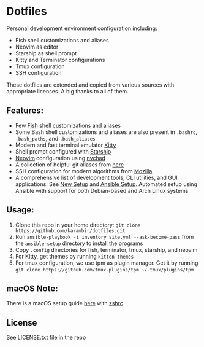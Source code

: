 # Dotfiles

Personal development environment configuration including:

- Fish shell customizations and aliases
- Neovim as editor
- Starship as shell prompt
- Kitty and Terminator configurations
- Tmux configuration
- SSH configuration

These dotfiles are extended and copied from various sources with appropriate licenses. A big thanks to all of them.

## Features:

- Few [Fish](https://fishshell.com/) shell customizations and aliases
- Some Bash shell customizations and aliases are also present in `.bashrc`, `.bash_paths`, and `.bash_aliases`
- Modern and fast terminal emulator [Kitty](https://sw.kovidgoyal.net/kitty/)
- Shell prompt configured with [Starship](https://starship.rs)
- [Neovim](https://neovim.io/) configuration using [nvchad](https://nvchad.com)
- A collection of helpful git aliases from [here](https://github.com/theskumar/dotfiles)
- SSH configuration for modern algorithms from [Mozilla](https://infosec.mozilla.org/guidelines/openssh)
- A comprehensive list of development tools, CLI utilities, and GUI applications. See [New Setup](./new_setup.md) and [Ansible Setup](./ansible-setup/README.md). Automated setup using Ansible with support for both Debian-based and Arch Linux systems

## Usage:

1. Clone this repo in your home directory: `git clone https://github.com/karambir/dotfiles.git`
2. Run `ansible-playbook -i inventory site.yml --ask-become-pass` from the `ansible-setup` directory to install the programs
3. Copy `.config` directories for fish, terminator, tmux, starship, and neovim
4. For Kitty, get themes by running `kitten themes`
5. For tmux configuration, we use tpm as plugin manager. Get it by running `git clone https://github.com/tmux-plugins/tpm ~/.tmux/plugins/tpm`

## macOS Note:

There is a macOS setup guide [here](./macos/new_setup.md) with [zshrc](./macos/.zshrc)

## License

See LICENSE.txt file in the repo
